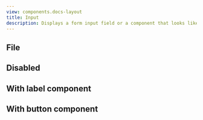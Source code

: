```yaml
---
view: components.docs-layout
title: Input
description: Displays a form input field or a component that looks like an input field. 
---
```


<x-component-preview component="previews.input-demo"></x-component-preview>

## File

<x-component-preview component="previews.input-file-demo"></x-component-preview>

## Disabled

<x-component-preview component="previews.input-disabled-demo"></x-component-preview>

## With label component

<x-component-preview component="previews.input-with-label-demo"></x-component-preview>

## With button component

<x-component-preview component="previews.input-with-button-demo"></x-component-preview>
